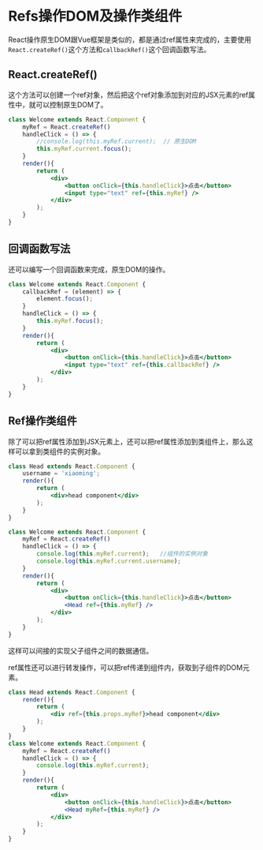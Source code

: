 # Refs操作DOM及操作类组件

React操作原生DOM跟Vue框架是类似的，都是通过ref属性来完成的，主要使用`React.createRef()`这个方法和`callbackRef()`这个回调函数写法。

## React.createRef()

这个方法可以创建一个ref对象，然后把这个ref对象添加到对应的JSX元素的ref属性中，就可以控制原生DOM了。

```jsx
class Welcome extends React.Component {
    myRef = React.createRef()
    handleClick = () => {   
        //console.log(this.myRef.current);  // 原生DOM 
        this.myRef.current.focus();
    }
    render(){
        return (
            <div>
                <button onClick={this.handleClick}>点击</button>
                <input type="text" ref={this.myRef} />
            </div>
        );
    }
}
```

## 回调函数写法

还可以编写一个回调函数来完成，原生DOM的操作。

```jsx
class Welcome extends React.Component {
    callbackRef = (element) => {
        element.focus();
    }
    handleClick = () => {   
        this.myRef.focus();
    }
    render(){
        return (
            <div>
                <button onClick={this.handleClick}>点击</button>
                <input type="text" ref={this.callbackRef} />
            </div>
        );
    }
}
```

## Ref操作类组件

除了可以把ref属性添加到JSX元素上，还可以把ref属性添加到类组件上，那么这样可以拿到类组件的实例对象。

```jsx
class Head extends React.Component {
    username = 'xiaoming';
    render(){
        return (
            <div>head component</div>
        );
    }
}

class Welcome extends React.Component {
    myRef = React.createRef()
    handleClick = () => {   
        console.log(this.myRef.current);   //组件的实例对象
        console.log(this.myRef.current.username);
    }
    render(){
        return (
            <div>
                <button onClick={this.handleClick}>点击</button>
                <Head ref={this.myRef} />
            </div>
        );
    }
}
```

这样可以间接的实现父子组件之间的数据通信。

ref属性还可以进行转发操作，可以把ref传递到组件内，获取到子组件的DOM元素。

```jsx
class Head extends React.Component {
    render(){
        return (
            <div ref={this.props.myRef}>head component</div>
        );
    }
}
class Welcome extends React.Component {
    myRef = React.createRef()
    handleClick = () => {   
        console.log(this.myRef.current);
    }
    render(){
        return (
            <div>
                <button onClick={this.handleClick}>点击</button>
                <Head myRef={this.myRef} />
            </div>
        );
    }
}
```



